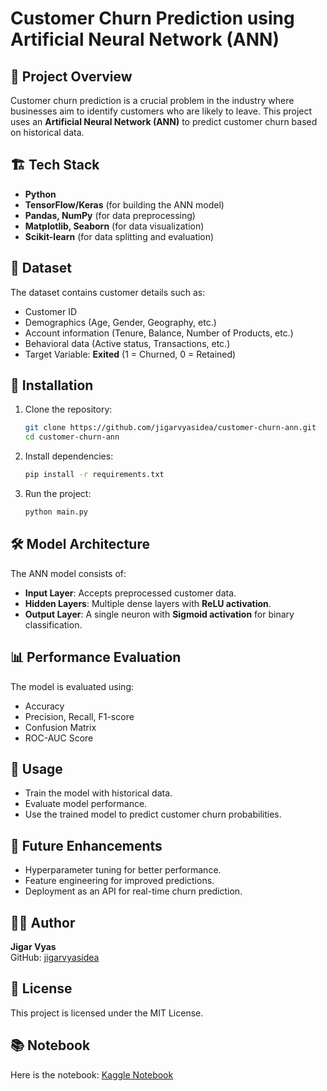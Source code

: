 # Customer Churn Prediction using Artificial Neural Network (ANN)

## 📌 Project Overview
Customer churn prediction is a crucial problem in the industry where businesses aim to identify customers who are likely to leave. This project uses an **Artificial Neural Network (ANN)** to predict customer churn based on historical data.

## 🏗 Tech Stack
- **Python**
- **TensorFlow/Keras** (for building the ANN model)
- **Pandas, NumPy** (for data preprocessing)
- **Matplotlib, Seaborn** (for data visualization)
- **Scikit-learn** (for data splitting and evaluation)

## 📂 Dataset
The dataset contains customer details such as:
- Customer ID
- Demographics (Age, Gender, Geography, etc.)
- Account information (Tenure, Balance, Number of Products, etc.)
- Behavioral data (Active status, Transactions, etc.)
- Target Variable: **Exited** (1 = Churned, 0 = Retained)

## 🔧 Installation
1. Clone the repository:
   ```bash
   git clone https://github.com/jigarvyasidea/customer-churn-ann.git
   cd customer-churn-ann
   ```
2. Install dependencies:
   ```bash
   pip install -r requirements.txt
   ```
3. Run the project:
   ```bash
   python main.py
   ```

## 🛠 Model Architecture
The ANN model consists of:
- **Input Layer**: Accepts preprocessed customer data.
- **Hidden Layers**: Multiple dense layers with **ReLU activation**.
- **Output Layer**: A single neuron with **Sigmoid activation** for binary classification.

## 📊 Performance Evaluation
The model is evaluated using:
- Accuracy
- Precision, Recall, F1-score
- Confusion Matrix
- ROC-AUC Score

## 📝 Usage
- Train the model with historical data.
- Evaluate model performance.
- Use the trained model to predict customer churn probabilities.

## 📌 Future Enhancements
- Hyperparameter tuning for better performance.
- Feature engineering for improved predictions.
- Deployment as an API for real-time churn prediction.

## 🧑‍💻 Author
**Jigar Vyas**  
GitHub: [jigarvyasidea](https://github.com/jigarvyasidea)

## 📜 License
This project is licensed under the MIT License.

## 📚 Notebook
Here is the notebook: [Kaggle Notebook](https://www.kaggle.com/code/campusx/notebook8ad570467f)

